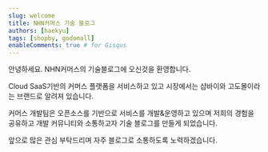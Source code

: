 ```yaml
---
slug: welcome
title: NHN커머스 기술 블로그
authors: [haekyu]
tags: [shopby, godomall]
enableComments: true # for Gisqus
---
```


안녕하세요. NHN커머스의 기술블로그에 오신것을 환영합니다.

Cloud SaaS기반의 커머스 플랫폼을 서비스하고 있고 시장에서는 샵바이와
고도몰이라는 브랜드로 알려져 있습니다.

커머스 개발팀은 오픈소스를 기반으로 서비스를 개발&운영하고 있으며 저희의 경험을
공유하고 개발 커뮤니티와 소통하고자 기술 블로그를 만들게 되었습니다.

앞으로 많은 관심 부탁드리며 자주 블로그로 소통하도록 노력하겠습니다.
